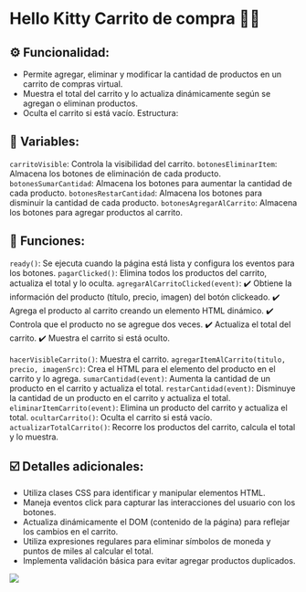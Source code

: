 # Hello Kitty Carrito de compra 👩‍💻

## ⚙️ Funcionalidad:
+ Permite agregar, eliminar y modificar la cantidad de productos en un carrito de compras virtual.
+ Muestra el total del carrito y lo actualiza dinámicamente según se agregan o eliminan productos.
+ Oculta el carrito si está vacío.
Estructura:

## 🚀 Variables:
`carritoVisible`: Controla la visibilidad del carrito.
`botonesEliminarItem`: Almacena los botones de eliminación de cada producto.
`botonesSumarCantidad`: Almacena los botones para aumentar la cantidad de cada producto.
`botonesRestarCantidad`: Almacena los botones para disminuir la cantidad de cada producto.
`botonesAgregarAlCarrito`: Almacena los botones para agregar productos al carrito.

## 🚀 Funciones:
`ready()`: Se ejecuta cuando la página está lista y configura los eventos para los botones.
`pagarClicked()`: Elimina todos los productos del carrito, actualiza el total y lo oculta.
`agregarAlCarritoClicked(event)`:
✔️ Obtiene la información del producto (título, precio, imagen) del botón clickeado.
✔️ Agrega el producto al carrito creando un elemento HTML dinámico.
✔️ Controla que el producto no se agregue dos veces.
✔️ Actualiza el total del carrito.
✔️ Muestra el carrito si está oculto.

`hacerVisibleCarrito()`: Muestra el carrito.
`agregarItemAlCarrito(titulo, precio, imagenSrc)`: Crea el HTML para el elemento del producto en el carrito y lo agrega.
`sumarCantidad(event)`: Aumenta la cantidad de un producto en el carrito y actualiza el total.
`restarCantidad(event)`: Disminuye la cantidad de un producto en el carrito y actualiza el total.
`eliminarItemCarrito(event)`: Elimina un producto del carrito y actualiza el total.
`ocultarCarrito()`: Oculta el carrito si está vacío.
`actualizarTotalCarrito()`: Recorre los productos del carrito, calcula el total y lo muestra.

## ☑️ Detalles adicionales:
* Utiliza clases CSS para identificar y manipular elementos HTML.
* Maneja eventos click para capturar las interacciones del usuario con los botones.
* Actualiza dinámicamente el DOM (contenido de la página) para reflejar los cambios en el carrito.
* Utiliza expresiones regulares para eliminar símbolos de moneda y puntos de miles al calcular el total.
* Implementa validación básica para evitar agregar productos duplicados.

![](image.png)
